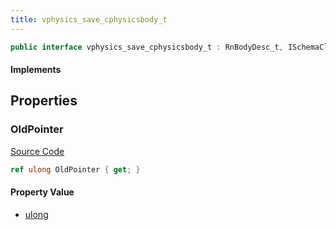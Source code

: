 ```yaml
---
title: vphysics_save_cphysicsbody_t
---
```


```csharp
public interface vphysics_save_cphysicsbody_t : RnBodyDesc_t, ISchemaClass<RnBodyDesc_t>, ISchemaClass<vphysics_save_cphysicsbody_t>, ISchemaField, ISchemaClass, INativeHandle
```

#### Implements

## Properties

### OldPointer

[Source Code](https://github.com/swiftly-solution/swiftlys2/blob/main/managed/src/SwiftlyS2.Generated/Schemas/Interfaces/vphysics_save_cphysicsbody_t.cs#L17)

```csharp
ref ulong OldPointer { get; }
```

#### Property Value

- [ulong](https://learn.microsoft.com/dotnet/api/system.uint64)

